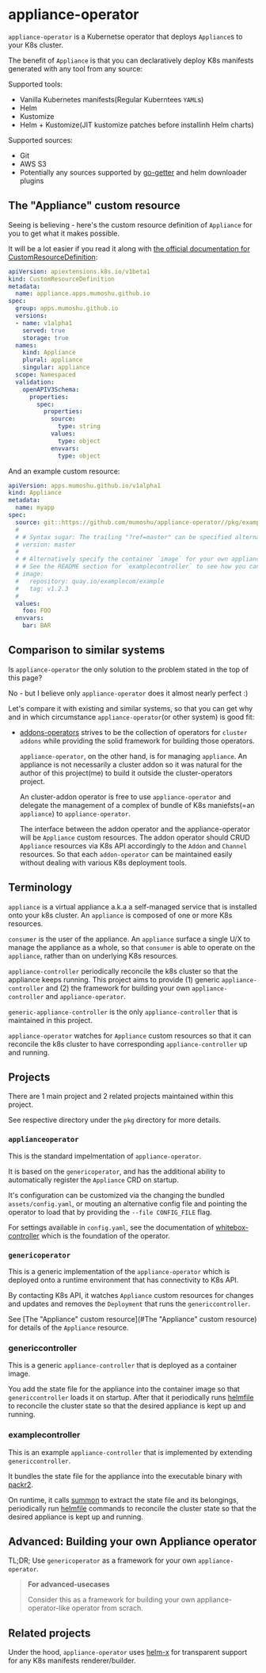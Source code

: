 # appliance-operator

`appliance-operator` is a Kubernetse operator that deploys `Appliance`s to your K8s cluster.

The benefit of `Appliance` is that you can declaratively deploy K8s manifests generated with any tool from any source:

Supported tools:

- Vanilla Kubernetes manifests(Regular Kuberntees `YAML`s)
- Helm
- Kustomize
- Helm + Kustomize(JIT kustomize patches before installinh Helm charts)

Supported sources:

- Git
- AWS S3
- Potentially any sources supported by [go-getter](https://github.com/hashicorp/go-getter) and helm downloader plugins

## The "Appliance" custom resource

Seeing is believing - here's the custom resource definition of `Appliance` for you to get what it makes possible.

It will be a lot easier if you read it along with [the official documentation for CustomResourceDefinition](https://kubernetes.io/docs/tasks/access-kubernetes-api/custom-resources/custom-resource-definitions/#create-a-customresourcedefinition):

```yaml
apiVersion: apiextensions.k8s.io/v1beta1
kind: CustomResourceDefinition
metadata:
  name: appliance.apps.mumoshu.github.io
spec:
  group: apps.mumoshu.github.io
  versions:
  - name: v1alpha1
    served: true
    storage: true
  names:
    kind: Appliance
    plural: appliance
    singular: appliance
  scope: Namespaced
  validation:
    openAPIV3Schema:
      properties:
        spec:
          properties:
            source:
              type: string
            values:
              type: object
            envvars:
              type: object
```

And an example custom resource:

```yaml
apiVersion: apps.mumoshu.github.io/v1alpha1
kind: Appliance
metadata:
  name: myapp
spec:
  source: git::https://github.com/mumoshu/appliance-operator//pkg/examplecontroller@assets?ref=master
  #
  # # Syntax sugar: The trailing "?ref=master" can be specified alternatively with `version`:
  # version: master
  #
  # # Alternatively specify the container `image` for your own appliance-controller.
  # # See the README section for `examplecontroller` to see how you can build your own appliance-controller.
  # image:
  #   repository: quay.io/examplecom/example
  #   tag: v1.2.3
  #
  values:
    foo: FOO
  envvars:
    bar: BAR
```

## Comparison to similar systems

Is `appliance-operator` the only solution to the problem stated in the top of this page?

No - but I believe only `appliance-operator` does it almost nearly perfect :)

Let's compare it with existing and similar systems, so that you can get why and in which circumstance `appliance-operator`(or other system) is good fit:

- [addons-operators](https://github.com/kubernetes-sigs/addon-operators) strives to be the collection of operators for `cluster addons` while providing the solid framework for building those operators.

  `appliance-operator`, on the other hand, is for managing `appliance`. An appliance is not necessarily a cluster addon so it was natural for the author of this project(me) to build it outside the cluster-operators project.
  
  An cluster-addon operator is free to use `appliance-operator` and delegate the management of a complex of bundle of K8s maniefsts(=an `appliance`) to `appliance-operator`.
  
  The interface between the addon operator and the appliance-operator will be `Appliance` custom resources. The addon operator should CRUD `Appliance` resources via K8s API accordingly to the `Addon` and `Channel` resources.
  So that each `addon-operator` can be maintained easily without dealing with various K8s deployment tools.    

## Terminology

`appliance` is a virtual appliance a.k.a a self-managed service that is installed onto your k8s cluster.
An `appliance` is composed of one or more K8s resources.
 
`consumer` is the user of the appliance. An `appliance` surface a single U/X to manage the appliance as a whole, so that `consumer` is able to operate on the `appliance`, rather than on underlying K8s resources.

`appliance-controller` periodically reconcile the k8s cluster so that the appliance keeps running.
This project aims to provide (1) generic `appliance-controller` and (2) the framework for building your own `appliance-controller` and `appliance-operator`.

`generic-appliance-controller` is the only `appliance-controller` that is maintained in this project.

`appliance-operator` watches for `Appliance` custom resources so that it can reconcile the k8s cluster to have corresponding `appliance-controller` up and running.

## Projects

There are 1 main project and 2 related projects maintained within this project.

See respective directory under the `pkg` directory for more details.

### `applianceoperator`

This is the standard impelmentation of `appliance-operator`.

It is based on the `genericoperator`, and has the additional ability to automatically register the `Appliance` CRD on startup.

It's configuration can be customized via the changing the bundled `assets/config.yaml`, or mouting an alternative config file and pointing the operator to load that by providing the `--file CONFIG_FILE` flag.

For settings available in `config.yaml`, see the documentation of [whitebox-controller](https://github.com/summerwind/whitebox-controller/blob/master/docs/configuration.md) which is the foundation of the operator.

### `genericoperator`

This is a generic implementation of the `appliance-operator` which is deployed onto a runtime environment that has connectivity to K8s API.

By contacting K8s API, it watches `Appliance` custom resources for changes and updates and removes the `Deployment` that runs the `genericcontroller`.

See [The "Appliance" custom resource](#The "Appliance" custom resource) for details of the `Appliance` resource.

### genericcontroller

This is a generic `appliance-controller` that is deployed as a container image.

You add the state file for the appliance into the container image so that `genericcontroller` loads it on startup. After that it periodically runs [helmfile](https://github.com/roboll/helmfile) to reconcile the cluster state so that
the desired appliance is kept up and running.

### examplecontroller

This is an example `appliance-controller` that is implemented by extending `genericcontroller`.

It bundles the state file for the appliance into the executable binary with [packr2](https://github.com/gobuffalo/packr).

On runtime, it calls [summon](https://github.com/davidovich/summon) to extract the state file and its belongings, periodically run [helmfile](https://github.com/roboll/helmfile) commands to reconcile the cluster state so that
the desired appliance is kept up and running.

## Advanced: Building your own Appliance operator

TL;DR; Use `genericoperator` as a framework for your own `appliance-operator`.

> **For advanced-usecases**
> 
> Consider this as a framework for building your own appliance-operator-like operator from scrach.

## Related projects

Under the hood, `appliance-operator` uses [helm-x](https://github.com/mumoshu/helm-x) for transparent support for any K8s manifests renderer/builder.
